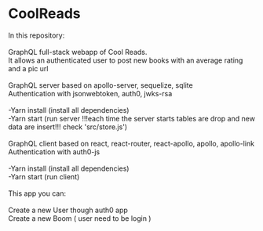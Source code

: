 # CoolReads

In this repository: <br>
<br>
GraphQL full-stack webapp of Cool Reads. <br>
It allows an authenticated user to post new books with an average rating and a pic url <br>
<br>
GraphQL server based on apollo-server, sequelize, sqlite <br>
Authentication with jsonwebtoken, auth0, jwks-rsa <br>
<br>
-Yarn install (install all dependencies) <br>
-Yarn start (run server !!!each time the server starts tables are drop and new data are insert!!! check 'src/store.js') <br>
<br>
GraphQL client based on react, react-router, react-apollo, apollo, apollo-link <br>
Authentication with auth0-js <br>
<br>
-Yarn install (install all dependencies) <br>
-Yarn start (run client) <br>
<br>
This app you can: <br>
<br>
Create a new User though auth0 app<br>
Create a new Boom ( user need to be login ) <br>
